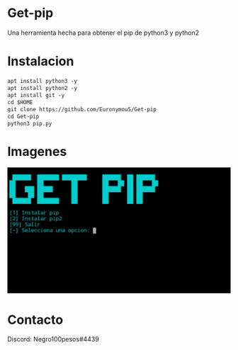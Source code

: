 # Get-pip
Una herramienta hecha para obtener el pip de python3 y python2
# Instalacion
```
apt install python3 -y
apt install python2 -y
apt install git -y
cd $HOME
git clone https://github.com/Euronymou5/Get-pip
cd Get-pip
python3 pip.py
```
# Imagenes
![image.png](https://github.com/Euronymou5/Get-pip/raw/main/.imagenes/image.png)
# Contacto
Discord: Negro100pesos#4439
